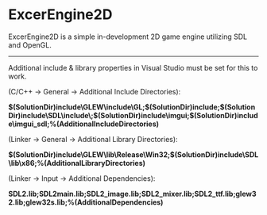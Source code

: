 # ExcerEngine2D

ExcerEngine2D is a simple in-development 2D game engine utilizing SDL and OpenGL.

 ---------
Additional include & library properties in Visual Studio must be set for this to work.

(C/C++ -> General -> Additional Include Directories): 

**$(SolutionDir)include\GLEW\include\GL;$(SolutionDir)include\;$(SolutionDir)include\SDL\include\;$(SolutionDir)include\imgui\;$(SolutionDir)include\imgui_sdl\;%(AdditionalIncludeDirectories)**

(Linker -> General -> Additional Library Directories):

**$(SolutionDir)include\GLEW\lib\Release\Win32;$(SolutionDir)include\SDL\lib\x86;%(AdditionalLibraryDirectories)**

(Linker -> Input -> Additional Dependencies):

**SDL2.lib;SDL2main.lib;SDL2_image.lib;SDL2_mixer.lib;SDL2_ttf.lib;glew32.lib;glew32s.lib;%(AdditionalDependencies)**

